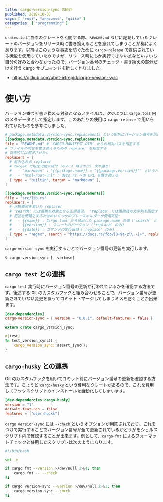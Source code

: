 ```yaml
---
title: cargo-version-sync の紹介
published: 2018-10-30
tags: [ "rust", "announce", "qiita" ]
categories: [ "programming" ]
---
```


`crates.io` に自作のクレートを公開する際、`README.md` などに記載しているクレートのバージョンをリリース時に書き換えることを忘れてしまうことが稀によくあります。以前はこのような事故を防ぐために `cargo-release` で提供されている機能を使用していたのですが、リリース時にしか実行できない点などいまいち自分の好みと合わなかったので、バージョン番号のチェック・書き換えの部分だけを行う cargo サブコマンドを新しく作りました。

<!-- more -->

* https://github.com/ubnt-intrepid/cargo-version-sync

# 使い方

バージョン番号を書き換える対象となるファイルは、次のように `Cargo.toml` 内のメタデータとして指定します。このあたりの使用は `cargo-release` で用いられていたものを参考にしました。

```toml Cargo.toml
# package.metadata.version-sync.replacements という配列にバージョン番号を同期させたいターゲットを指定する（長い）。
[[package.metadata.version-sync.replacements]]
file = "README.md" # `CARGO_MANIFEST_DIR` からの相対パスを指定する
# ファイルの内容を書き換えるための replacer を指定する
# 将来的には潤沢させたい
replacers = [
  # 組み込みの replacer
  # target に指定可能な値は (0.0.2 時点では) 次の通り:
  #   - "markdown" : '{{package.name}} = "{{package.version}}"' というパターンを置き換える
  #   - "html-root-url" : docs.rs への URL を置き換える
  { type = "builtin", target = "markdown" },
]

[[package.metadata.version-sync.replacements]]
file = "src/lib.rs"
replacers = [
  # 正規表現を用いた replacer
  # 'search' には置換の対象となる正規表現、 'replace' には置換後の文字列を指定する
  # 記述を簡略化するためのいくつかのプレースホルダーが使用可能:
  #   - {{name}} : Cargo.toml から抽出した package.name の値 ('search' と 'replace' 両方で使用可能）
  #   - {{version}} : クレートのバージョン ('replace' のみ)
  #   - {{date}} : コマンドの実行日時 ('replace' のみ)
  { type = "regex", search = "https://docs.rs/foo/[0-9a-z\\.-]+", replace = "https://docs.rs/foo/{{version}}" },
]
```

`cargo-version-sync` を実行することでバージョン番号の更新を実行します。

```shell-session
$ cargo version-sync [--verbose]
```

## `cargo test` との連携
`cargo test` 実行時にバージョン番号の更新が行われているかを確認する方法です。後述する Git のカスタムフックと組み合わせることで、バージョン番号が更新されていない変更を誤ってコミット・マージしてしまうミスを防ぐことが出来ます。

```toml Cargo.toml
[dev-dependencies]
cargo-version-sync = { version = "0.0.1", default-features = false }
```

```rust tests/version_sync.rs
extern crate cargo_version_sync;

#[test]
fn test_version_sync() {
    cargo_version_sync::assert_sync();
}
```

## `cargo-husky` との連携

Git のカスタムフックを用いてコミット前にバージョン番号の更新を確認する方法です。ちょうど [`cargo-husky`](https://crates.io/crates/cargo-husky`) という便利なクレートがあるので、これを併用してフックスクリプトのインストールを自動化してしまいます。

```toml Cargo.toml
[dev-dependencies.cargo-husky]
version = "1"
default-features = false
features = ["user-hooks"]
```

`cargo version-sync` には `--check` というオプションが用意されており、これをつけて実行することでバージョン番号が全て更新されているかどうかをシェルスクリプト内で確認することが出来ます。例として、`cargo-fmt` によるフォーマットチェックと併用したスクリプトは次のようになります。

```sh .cargo-husky/hooks/pre-commit
#!/bin/bash

set -e

if cargo fmt --version >/dev/null 2>&1; then
    cargo fmt -- --check
fi

if cargo version-sync --version >/dev/null 2>&1; then
    cargo version-sync --check
fi
```

